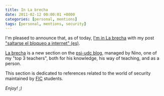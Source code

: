 ```yaml
---
title: In La brecha
date: 2011-02-12 00:00:01 +0000
categories: [personal, mentions]
tags: [personal, mentions, security]
---
```

I'm pleased to announce that, as of today, [I'm in La brecha](http://psi-udc.blogspot.com/2011/02/bloqueos-internet-que-hacemos.html) with my post ["saltarse el bloqueo a internet" (es)](http://rubenhortas.blogspot.com/2011/02/saltarse-el-bloqueo-internet.html). 

[La brecha](http://psi-udc.blogspot.com/2012/02/en-la-brecha.html?m=0) is a new section on the [psi-udc blog](http://psi-udc.blogspot.com/?m=0), managed by Nino, one of my "top 3 teachers", both for his knowledge, his way of teaching, and as a person.

This section is dedicated to references related to the world of security maintained by [FIC](https://www.fic.udc.es/gl) students.

_Enjoy! ;)_
